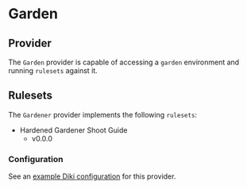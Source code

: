 # Garden

## Provider

The `Garden` provider is capable of accessing a `garden` environment and running `rulesets` against it.

## Rulesets

The `Gardener` provider implements the following `rulesets`:
- Hardened Gardener Shoot Guide
    - v0.0.0

### Configuration

See an [example Diki configuration](../../example/config/garden.yaml) for this provider.
